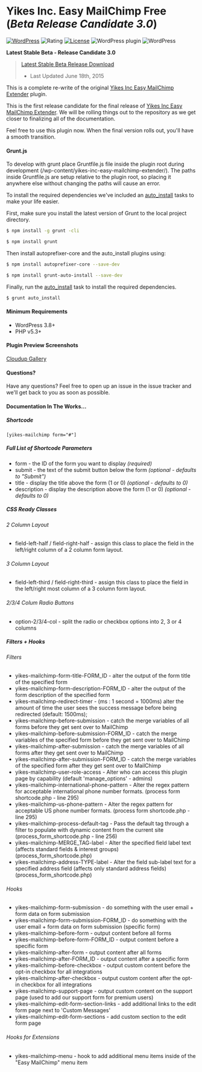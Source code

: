 Yikes Inc. Easy MailChimp Free (*Beta Release Candidate 3.0*)
=====================

[![WordPress](https://img.shields.io/wordpress/plugin/dt/yikes-inc-easy-mailchimp-extender.svg)]()
![Rating](https://img.shields.io/wordpress/plugin/r/yikes-inc-easy-mailchimp-extender.svg)
[![License](https://poser.pugx.org/yikesinc/yikes-inc-easy-mailchimp-extender/license)](https://packagist.org/packages/yikesinc/yikes-inc-easy-mailchimp-extender)
![WordPress plugin](https://img.shields.io/wordpress/plugin/v/yikes-inc-easy-mailchimp-extender.svg)
![WordPress](https://img.shields.io/wordpress/v/yikes-inc-easy-mailchimp-extender.svg)

<strong>Latest Stable Beta - Release Candidate 3.0</strong>

> [Latest Stable Beta Release Download](https://cldup.com/t3iAASr95c.zip)
> - Last Updated June 18th, 2015

This is a complete re-write of the original [Yikes Inc Easy MailChimp Extender](https://wordpress.org/plugins/yikes-inc-easy-mailchimp-extender/) plugin.

This is the first release candidate for the final release of [Yikes Inc Easy MailChimp Extender](https://wordpress.org/plugins/yikes-inc-easy-mailchimp-extender/). We will be rolling things out to the repository as we get closer to finalizing all of the documentation.

Feel free to use this plugin now. When the final version rolls out, you'll have a smooth transition.
 
#### Grunt.js

To develop with grunt place Gruntfile.js file inside the plugin root during development (/wp-content/yikes-inc-easy-mailchimp-extender/). The paths inside Gruntfile.js are setup relative to the plugin root, so placing it anywhere else without changing the paths will cause an error.

To install the required dependencies we've included an [auto_install](https://www.npmjs.com/package/grunt-auto-install) tasks to make your life easier. 

First, make sure you install the latest version of Grunt to the local project directory.

```bash
$ npm install -g grunt -cli
```

```bash
$ npm install grunt
```

Then install autoprefixer-core and the auto_install plugins using:

```bash
$ npm install autoprefixer-core --save-dev
```

```bash
$ npm install grunt-auto-install --save-dev
```

Finally, run the [auto_install](https://www.npmjs.com/package/grunt-auto-install) task to install the required dependencies.

```bash
$ grunt auto_install
```


#### Minimum Requirements
- WordPress 3.8+ 
- PHP v5.3+

#### Plugin Preview Screenshots
[Cloudup Gallery](https://cloudup.com/cBKo-0D2HTV)

#### Questions?
Have any questions? Feel free to open up an issue in the issue tracker and we'll get back to you as soon as possible.


#### Documentation In The Works...

##### Shortcode

`[yikes-mailchimp form="#"]`

##### Full List of Shortcode Parameters
- form - the ID of the form you want to display *(required)*
- submit - the text of the submit button below the form *(optional - defaults to "Submit")*
- title - display the title above the form (1 or 0) *(optional - defaults to 0)*
- description - display the description above the form (1 or 0) *(optional - defaults to 0)*

##### CSS Ready Classes

###### 2 Column Layout
- field-left-half / field-right-half - assign this class to place the field in the left/right column of a 2 column form layout.

###### 3 Column Layout
- field-left-third / field-right-third - assign this class to place the field in the left/right most column of a 3 column form layout. 

###### 2/3/4 Colum Radio Buttons
- option-2/3/4-col - split the radio or checkbox options into 2, 3 or 4 columns


##### Filters + Hooks

###### Filters
- yikes-mailchimp-form-title-FORM_ID - alter the output of the form title of the specified form
- yikes-mailchimp-form-description-FORM_ID - alter the output of the form description of the specified form
- yikes-mailchimp-redirect-timer - (ms : 1 second = 1000ms) alter the amount of time the user sees the success message before being redirected (default: 1500ms);
- yikes-mailchimp-before-submission - catch the merge variables of all forms before they get sent over to MailChimp
- yikes-mailchimp-before-submission-FORM_ID - catch the merge variables of the specified form before they get sent over to MailChimp
- yikes-mailchimp-after-submission - catch the merge variables of all forms after they get sent over to MailChimp
- yikes-mailchimp-after-submission-FORM_ID - catch the merge variables of the specified form after they get sent over to MailChimp
- yikes-mailchimp-user-role-access - Alter who can access this plugin page by capability (default 'manage_options' - admins)
- yikes-mailchimp-international-phone-pattern - Alter the regex pattern for acceptable international phone number formats. (process form shortcode.php - line 295)
- yikes-mailchimp-us-phone-pattern - Alter the regex pattern for acceptable US phone number formats. (process form shortcode.php - line 295)
- yikes-mailchimp-process-default-tag - Pass the default tag through a filter to populate with dynamic content from the current site (process_form_shortcode.php - line 256)
- yikes-mailchimp-MERGE_TAG-label - Alter the specified field label text (affects standard fields & interest groups) (process_form_shortcode.php) 
- yikes-mailchimp-address-TYPE-label - Alter the field sub-label text for a specified address field (affects only standard address fields) (process_form_shortcode.php) 

###### Hooks
- yikes-mailchimp-form-submission - do something with the user email + form data on form submission
- yikes-mailchimp-form-submission-FORM_ID - do something with the user email + form data on form submission (specific form)
- yikes-mailchimp-before-form - output content before all forms
- yikes-mailchimp-before-form-FORM_ID - output content before a specific form
- yikes-mailchimp-after-form - output content after all forms
- yikes-mailchimp-after-FORM_ID - output content after a specific form
- yikes-mailchimp-before-checkbox - output custom content before the opt-in checkbox for all integrations
- yikes-mailchimp-after-checkbox - output custom content after the opt-in checkbox for all integrations
- yikes-mailchimp-support-page - output custom content on the support page (used to add our support form for premium users)
- yikes-mailchimp-edit-form-section-links - add additional links to the edit form page next to 'Custom Messages'
- yikes-mailchimp-edit-form-sections	- add custom section to the edit form page

###### Hooks for Extensions
- yikes-mailchimp-menu - hook to add additional menu items inside of the "Easy MailChimp" menu item
